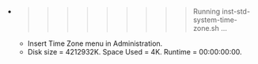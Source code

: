 * >>>>>>>>> Running inst-std-system-time-zone.sh ...
  * Insert Time Zone menu in Administration.
  * Disk size = 4212932K. Space Used = 4K. Runtime = 00:00:00:00.
